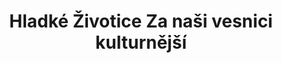 ---
id: 722174a2-65f6-4a8d-a317-07952f061b02
title: "Hladké Životice Za naši vesnici kulturnější"
price: 20000
year: 2014
description: "Projekt přispívá svým kouskem do již rozběhnutých aktivit obce Hladké Životice vedoucích k oživení místního kulturního života, v tomto případě konkrétně skrze založení ochotnického divadelního spolku. Nadační příspěvek napomůže k nákupu nezbytné nové opony do zrekonstruovaného kulturního sálu."
kouskovani: false
locationName: undefined
position:
  lng: 17.9545833125016
  lat: 49.68473823841318
---